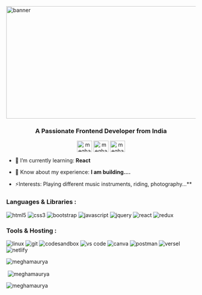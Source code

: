 <img align="center" src="https://user-images.githubusercontent.com/104269540/188860515-8ec9b0ff-f821-408c-9649-39814bff447d.gif" alt="banner" width="1200" height="300"/>
<h3 align="center">A Passionate Frontend Developer from India</h3>
<p align="center">
<a href="https://linkedin.com/in/megha-maurya-21369324b" target="blank"><img align="center" src="https://raw.githubusercontent.com/rahuldkjain/github-profile-readme-generator/master/src/images/icons/Social/linked-in-alt.svg" alt="megha maurya" height="30" width="40" /></a>
<a href="https://twitter.com/meghamaurya58" target="blank"><img align="center" src="https://raw.githubusercontent.com/rahuldkjain/github-profile-readme-generator/master/src/images/icons/Social/twitter.svg" alt="meghamaurya58" height="30" width="40" /></a>
<a href="https://instagram.com/megha58m" target="blank"><img align="center" src="https://raw.githubusercontent.com/rahuldkjain/github-profile-readme-generator/master/src/images/icons/Social/instagram.svg" alt="megha58m" height="30" width="40" /></a>
</p>

- 🌱 I’m currently learning: **React**

- 📄 Know about my experience: **I am building....**

- ⚡Interests: Playing different music instruments, riding, photography...**

<p align="left">
</p>

<h3 align="left">Languages & Libraries :</h3>

<p align="left"> 

<img src="https://img.shields.io/badge/html5-%23E34F26.svg?style=for-the-badge&logo=html5&logoColor=white" alt="html5"/>
<img src="https://img.shields.io/badge/css3-%231572B6.svg?style=for-the-badge&logo=css3&logoColor=white" alt="css3"/>
<img src="https://img.shields.io/badge/Bootstrap-563D7C?style=for-the-badge&logo=bootstrap&logoColor=white" alt="bootstrap" />
<img src="https://img.shields.io/badge/javascript-%23323330.svg?style=for-the-badge&logo=javascript&logoColor=%23F7DF1E" alt="javascript"/>
<img src="https://img.shields.io/badge/jquery-%230769AD.svg?style=for-the-badge&logo=jquery&logoColor=white" alt="jquery"/>
<img src="https://img.shields.io/badge/react-%2320232a.svg?style=for-the-badge&logo=react&logoColor=%2361DAFB" alt="react"/> 
<img src="https://img.shields.io/badge/redux-%23593d88.svg?style=for-the-badge&logo=redux&logoColor=white" alt="redux" />
</p>

<h3 align="left">Tools & Hosting :</h3>
<p align="left"> 
<img src="https://img.shields.io/badge/Linux-FCC624?style=for-the-badge&logo=linux&logoColor=black" alt="linux" />
<img src="https://img.shields.io/badge/git-%23F05033.svg?style=for-the-badge&logo=git&logoColor=whit" alt="git" />
<img src="https://img.shields.io/badge/Codesandbox-000000?style=for-the-badge&logo=CodeSandbox&logoColor=white" alt="codesandbox" />
<img src="https://img.shields.io/badge/Visual%20Studio%20Code-0078d7.svg?style=for-the-badge&logo=visual-studio-code&logoColor=white" alt="vs code"/>
<img src="https://img.shields.io/badge/Canva-%2300C4CC.svg?style=for-the-badge&logo=Canva&logoColor=white" alt="canva"/> 
<img src="https://img.shields.io/badge/Postman-FF6C37?style=for-the-badge&logo=postman&logoColor=white" alt="postman"/> 
<img src="https://img.shields.io/badge/Vercel-000000?style=for-the-badge&logo=vercel&logoColor=white" alt="versel"/> 
<img src="https://img.shields.io/badge/netlify-%23000000.svg?style=for-the-badge&logo=netlify&logoColor=#00C7B7" alt="netlify"/>  

</p>
<p><img align="center" src="https://github-readme-stats.vercel.app/api/top-langs?username=meghamaurya&show_icons=true&locale=en&layout=compact" alt="meghamaurya" /></p>

<p>&nbsp;<img align="center" src="https://github-readme-stats.vercel.app/api?username=meghamaurya&show_icons=true&locale=en" alt="meghamaurya" /></p>

<p><img align="cneter" src="https://github-readme-streak-stats.herokuapp.com/?user=meghamaurya&" alt="meghamaurya" /></p>
